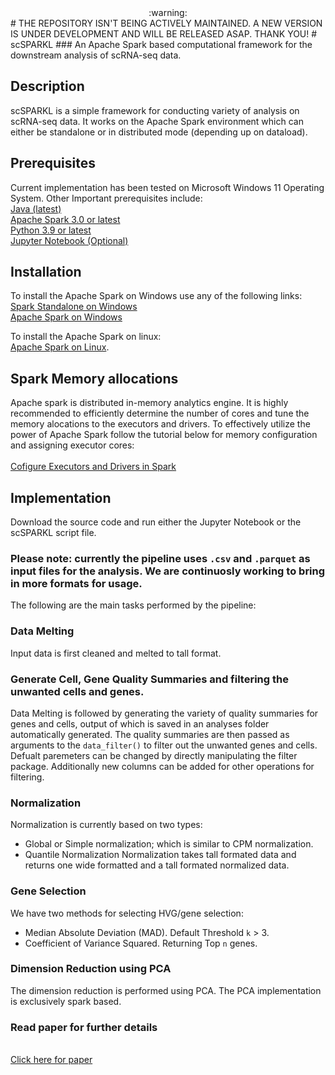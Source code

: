 <center> :warning: </center>
# THE REPOSITORY ISN'T BEING ACTIVELY MAINTAINED. A NEW VERSION IS UNDER DEVELOPMENT AND WILL BE RELEASED ASAP. THANK YOU!
# scSPARKL
### An Apache Spark based computational framework for the downstream analysis of scRNA-seq data.


## Description
scSPARKL is a simple framework for conducting variety of analysis on scRNA-seq data. It works on the Apache Spark environment which can either be standalone or in distributed mode (depending up on dataload). 


## Prerequisites
Current implementation has been tested on Microsoft Windows 11 Operating System. 
Other Important prerequisites include:
<br>
[Java (latest)](https://www.java.com/download/ie_manual.jsp)
<br>[Apache Spark 3.0 or latest](https://archive.apache.org/dist/spark/)
<br>[Python 3.9 or latest](https://www.python.org/downloads/)
<br>[Jupyter Notebook (Optional)](https://jupyter.org/install)


## Installation
To install the Apache Spark on Windows use any of the following links:
<br>
[Spark Standalone on Windows](https://medium.com/analytics-vidhya/installing-and-using-pyspark-on-windows-machine-59c2d64af76e)
<br>[Apache Spark on Windows](https://dev.to/awwsmm/installing-and-running-hadoop-and-spark-on-windows-33kc)

To install the Apache Spark on linux:
<br>[Apache Spark on Linux](https://medium.com/@patilmailbox4/install-apache-spark-on-ubuntu-ffa151e12e30).



## Spark Memory allocations
Apache spark is distributed in-memory analytics engine. It is highly recommended to efficiently determine the number of cores and tune the memory alocations to the executors and drivers. To effectively utilize the power of Apache Spark follow the tutorial below for memory configuration and assigning executor cores:
<br>
<br>[Cofigure Executors and Drivers in Spark](https://spoddutur.github.io/spark-notes/distribution_of_executors_cores_and_memory_for_spark_application.html)


## Implementation
Download the source code and run either the Jupyter Notebook or the scSPARKL script file. 
### Please note: currently the pipeline uses `.csv` and `.parquet` as input files for the analysis. We are continuosly working to bring in more formats for usage.
The following are the main tasks performed by the pipeline:

### Data Melting
Input data is first cleaned and melted to tall format. 

### Generate Cell, Gene Quality Summaries and filtering the unwanted cells and genes.
Data Melting is followed by generating the variety of quality summaries for genes and cells, output of which is saved in an analyses folder automatically generated. 
The quality summaries are then passed as arguments to the `data_filter()` to filter out the unwanted genes and cells. Defualt paremeters can be changed by directly manipulating the filter package.
Additionally new columns can be added for other operations for filtering.

### Normalization
Normalization is currently based on two types:
- Global or Simple normalization; which is similar to CPM normalization.
- Quantile Normalization
Normalization takes tall formated data and returns one wide formatted and a tall formated normalized data.

### Gene Selection
We have two methods for selecting HVG/gene selection:
- Median Absolute Deviation (MAD). Default Threshold `k` > 3.
- Coefficient of Variance Squared. Returning Top `n` genes.

### Dimension Reduction using PCA
The dimension reduction is performed using PCA.
The PCA implementation is exclusively spark based.

### Read paper for further details
<br>[Click here for paper](https://www.nature.com/articles/s41598-025-12897-5)

